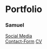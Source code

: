 # Portfolio

### Samuel

[Social Media](https://476736.github.io/Portfolio/social.html)  
[Contact-Form](https://476736.github.io/Portfolio/contact.html)
[CV](https://476736.github.io/Portfolio/CV.html)
